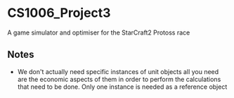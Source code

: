 # CS1006_Project3
A game simulator and optimiser for the StarCraft2 Protoss race

## Notes
* We don't actually need specific instances of unit objects all you need are the 
economic aspects of them in order to perform the calculations that need to be done.
Only one instance is needed as a reference object
